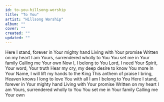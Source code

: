 ```yaml
---
id: to-you-hillsong-worship
title: "To You"
artist: "Hillsong Worship"
album: ""
cover: ""
created: ""
updated: ""
---
```


Here I stand, forever in Your mighty hand
Living with Your promise
Written on my heart
I am Yours, surrendered wholly to You
You set me in Your family
Calling me Your own
Now I, I belong to You
Lord, I need Your Spirit, Your word, Your truth
Hear my cry, my deep desire to know You more
In Your Name, I will lift my hands to the King
This anthem of praise I bring, Heaven knows
I long to love You with all I am
I belong to You
Here I stand, forever in Your mighty hand
Living with Your promise
Written on my heart
I am Yours, surrendered wholly to You
You set me in Your family
Calling me Your own
